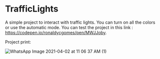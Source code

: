 # TrafficLights

A simple project to interact with traffic lights. You can turn on all the colors or use the automatic mode. You can test the project in this link : https://codepen.io/ronaldycgomes/pen/MWJJoby.

Project print:

![WhatsApp Image 2021-04-02 at 11 06 37 AM (1)](https://user-images.githubusercontent.com/64624525/113423876-a27e3880-93a5-11eb-8cd1-e4ae410feed1.jpeg)
